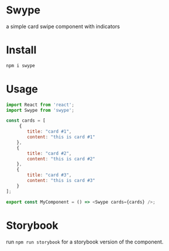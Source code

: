 # Swype
a simple card swipe component with indicators

# Install
```bash
npm i swype
```

# Usage
```js
import React from 'react';
import Swype from 'swype';

const cards = [
     {
        title: "card #1",
        content: "this is card #1"
    },
    {
        title: "card #2",
        content: "this is card #2"
    },
    {
        title: "card #3",
        content: "this is card #3"
    }
];

export const MyComponent = () => <Swype cards={cards} />;

```

# Storybook
run `npm run storybook` for a storybook version of the component.

